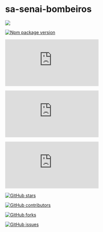 # sa-senai-bombeiros

<img src="https://img.shields.io/static/v1?label=Blog&message=Rocketseat&color=7159c1&style=for-the-badge&logo=ghost"/>

[![Npm package version](https://badgen.net/npm/v/express)](https://npmjs.com/package/express)

[![Npm package license](https://badgen.net/npm/llicense/discord.js)](https://npmjs.com/package/discord.js)

[![GitHub license](https://badgen.net/github/license/Naereen/Strapdown.js)](https://github.com/Naereen/StrapDown.js/blob/master/LICENSE)

[![GitHub branches](https://badgen.net/github/branches/Naereen/Strapdown.js)](https://github.com/Naereen/Strapdown.js/)

[![GitHub stars](https://img.shields.io/github/stars/Naereen/StrapDown.js.svg?style=social&label=Star&maxAge=2592000)](https://GitHub.com/Naereen/StrapDown.js/stargazers/)

[![GitHub contributors](https://img.shields.io/github/contributors/Naereen/badges.svg)](https://GitHub.com/Naereen/badges/graphs/contributors/)

[![GitHub forks](https://badgen.net/github/forks/Naereen/Strapdown.js/)](https://GitHub.com/Naereen/StrapDown.js/network/)

[![GitHub issues](https://img.shields.io/github/issues/Naereen/StrapDown.js.svg)](https://GitHub.com/Naereen/StrapDown.js/issues/)
